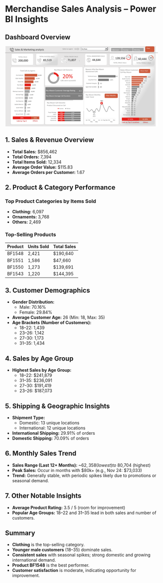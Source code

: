# Merchandise Sales Analysis – Power BI Insights

## Dashboard Overview

![Calls and Sales Analysis](calls%20and%20sales%20analysis.png)

## 1. Sales & Revenue Overview
- **Total Sales:** $856,462
- **Total Orders:** 7,394
- **Total Items Sold:** 12,334
- **Average Order Value:** $115.83
- **Average Orders per Customer:** 1.67

## 2. Product & Category Performance
### Top Product Categories by Items Sold
- **Clothing:** 6,097
- **Ornaments:** 3,768
- **Others:** 2,469

### Top-Selling Products
| Product  | Units Sold | Total Sales   |
|----------|------------|--------------|
| BF1548   | 2,421      | $190,640     |
| BF1551   | 1,586      | $47,660      |
| BF1550   | 1,273      | $139,691     |
| BF1543   | 1,220      | $144,395     |

## 3. Customer Demographics
- **Gender Distribution:**
  - Male: 70.16%
  - Female: 29.84%
- **Average Customer Age:** 26 (Min: 18, Max: 35)
- **Age Brackets (Number of Customers):**
  - 18–22: 1,439
  - 23–26: 1,142
  - 27–30: 1,173
  - 31–35: 1,434

## 4. Sales by Age Group
- **Highest Sales by Age Group:**
  - 18–22: $241,879
  - 31–35: $236,091
  - 27–30: $191,419
  - 23–26: $187,073

## 5. Shipping & Geographic Insights
- **Shipment Type:**
  - Domestic: 13 unique locations
  - International: 12 unique locations
- **International Shipping:** 29.91% of orders
- **Domestic Shipping:** 70.09% of orders

## 6. Monthly Sales Trend
- **Sales Range (Last 12+ Months):** ~$62,358 (lowest) to ~$80,704 (highest)
- **Peak Sales:** Occur in months with $80k+ (e.g., Nov 24: $73,033)
- **Trend:** Generally stable, with periodic spikes likely due to promotions or seasonal demand.

## 7. Other Notable Insights
- **Average Product Rating:** 3.5 / 5 (room for improvement)
- **Popular Age Groups:** 18–22 and 31–35 lead in both sales and number of customers.


## Summary
- **Clothing** is the top-selling category.
- **Younger male customers** (18–35) dominate sales.
- **Consistent sales** with seasonal spikes; strong domestic and growing international demand.
- **Product BF1548** is the best performer.
- **Customer satisfaction** is moderate, indicating opportunity for improvement.


